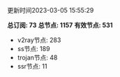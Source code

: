 更新时间2023-03-05 15:55:29

**总订阅: 73**
**总节点: 1157**
**有效节点: 531**
- v2ray节点: 283
- ss节点: 189
- trojan节点: 48
- ssr节点: 11
